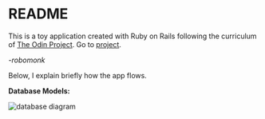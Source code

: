 # README

This is a toy application created with Ruby on Rails following the curriculum of [The Odin Project](https://theodingproject.com). Go to [project](https://www.theodinproject.com/courses/ruby-on-rails/lessons/building-advanced-forms?ref=lnav).

*-robomonk*


Below, I explain briefly how the app flows.

**Database Models:**

![database diagram](https://i.imgur.com/SJjBC1m.jpg)


